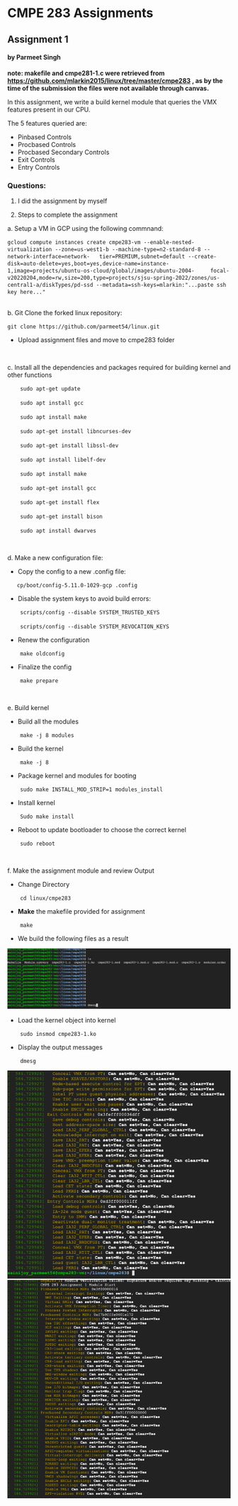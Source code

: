 # CMPE 283 Assignments

## Assignment 1
#### by Parmeet Singh

**note: makefile and cmpe281-1.c were retrieved from https://github.com/mlarkin2015/linux/tree/master/cmpe283 , as by the time of the submission the files were not available through canvas.**

In this assignment, we write a build kernel module that queries the VMX features present in our CPU.

The 5 features queried are:

- Pinbased Controls
- Procbased Controls
- Procbased Secondary Controls
- Exit Controls
- Entry Controls


### Questions:

1. I did the assignment by myself

2. Steps to complete the assignment

a. Setup a VM in GCP using the following commnand:

```
gcloud compute instances create cmpe283-vm --enable-nested-virtualization --zone=us-west1-b --machine-type=n2-standard-8 --network-interface=network-   tier=PREMIUM,subnet=default --create-disk=auto-delete=yes,boot=yes,device-name=instance-1,image=projects/ubuntu-os-cloud/global/images/ubuntu-2004-     focal-v20220204,mode=rw,size=200,type=projects/sjsu-spring-2022/zones/us-central1-a/diskTypes/pd-ssd --metadata=ssh-keys=mlarkin:"...paste ssh key here..."
```

<br/>
b. Git Clone the forked linux repository:

```
git clone https://github.com/parmeet54/linux.git
```

- Upload assignment files and move to cmpe283 folder
<br/>

c. Install all the dependencies and packages required for building kernel and other functions

```
    sudo apt-get update

    sudo apt install gcc

    sudo apt install make

    sudo apt-get install libncurses-dev

    sudo apt-get install libssl-dev

    sudo apt install libelf-dev

    sudo apt install make

    sudo apt-get install gcc

    sudo apt-get install flex

    sudo apt-get install bison

    sudo apt install dwarves
```
<br/>

d. Make a new configuration file:


- Copy the config to a new .config file:

```   
   cp/boot/config-5.11.0-1029-gcp .config
```

- Disable the system keys to avoid build errors:

```   
    scripts/config --disable SYSTEM_TRUSTED_KEYS

    scripts/config --disable SYSTEM_REVOCATION_KEYS
```

- Renew the configuration

```
    make oldconfig
```

- Finalize the config
```
    make prepare
```
<br/>


e. Build kernel

- Build all the modules
```
    make -j 8 modules
```


- Build the kernel
```
    make -j 8
```

- Package kernel and modules for booting
```
    sudo make INSTALL_MOD_STRIP=1 modules_install
```

- Install kernel
```
    Sudo make install
```

- Reboot to update bootloader to choose the correct kernel
```
    sudo reboot 
```
<br/>

f. Make the assignment module and review Output

- Change Directory
```
    cd linux/cmpe283
```

- **Make** the makefile provided for assignment
```
    make
```
- We build the following files as a result

![Build Files](/cmpe283/images/%20assg1-files.png)

- Load the kernel object into kernel

```
    sudo insmod cmpe283-1.ko
```
- Display the output messages
```
    dmesg
```

![Output 1](/cmpe283/images/assg1-output1.png)
![Output 2](/cmpe283/images/assg1-output2.png)

